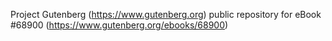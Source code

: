 Project Gutenberg (https://www.gutenberg.org) public repository for
eBook #68900 (https://www.gutenberg.org/ebooks/68900)
